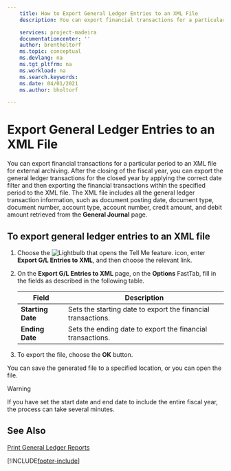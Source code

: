 ```yaml
---
    title: How to Export General Ledger Entries to an XML File
    description: You can export financial transactions for a particular period to an XML file for external archiving.

    services: project-madeira 
    documentationcenter: ''
    author: brentholtorf
    ms.topic: conceptual
    ms.devlang: na
    ms.tgt_pltfrm: na
    ms.workload: na
    ms.search.keywords:
    ms.date: 04/01/2021
    ms.author: bholtorf

---
```

# Export General Ledger Entries to an XML File
You can export financial transactions for a particular period to an XML file for external archiving. After the closing of the fiscal year, you can export the general ledger transactions for the closed year by applying the correct date filter and then exporting the financial transactions within the specified period to the XML file. The XML file includes all the general ledger transaction information, such as document posting date, document type, document number, account type, account number, credit amount, and debit amount retrieved from the **General Journal** page.  

## To export general ledger entries to an XML file  

1.  Choose the ![Lightbulb that opens the Tell Me feature.](../../media/ui-search/search_small.png "Tell me what you want to do") icon, enter **Export G/L Entries to XML**, and then choose the relevant link.  
2.  On the **Export G/L Entries to XML** page, on the **Options** FastTab, fill in the fields as described in the following table.  

    |Field|Description|  
    |---------------------------------|---------------------------------------|  
    |**Starting Date**|Sets the starting date to export the financial transactions.|  
    |**Ending Date**|Sets the ending date to export the financial transactions.|  

3.  To export the file, choose the **OK** button.  

You can save the generated file to a specified location, or you can open the file.  

> [!WARNING]  
>  If you have set the start date and end date to include the entire fiscal year, the process can take several minutes.  

## See Also  
[Print General Ledger Reports](how-to-print-general-ledger-reports.md)


[!INCLUDE[footer-include](../../includes/footer-banner.md)]
